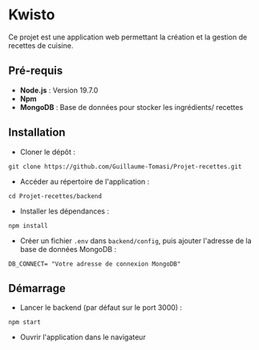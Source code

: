 # Kwisto

Ce projet est une application web permettant la création et la gestion de recettes de cuisine.

## Pré-requis

- **Node.js** : Version 19.7.0
- **Npm**
- **MongoDB** : Base de données pour stocker les ingrédients/ recettes

## Installation

- Cloner le dépôt :
 
```
git clone https://github.com/Guillaume-Tomasi/Projet-recettes.git
```

- Accéder au répertoire de l'application :

```
cd Projet-recettes/backend 
```

- Installer les dépendances :

```
npm install
```

- Créer un fichier `.env` dans `backend/config`, puis ajouter l'adresse de la base de données MongoDB :
```
DB_CONNECT= "Votre adresse de connexion MongoDB"
```

## Démarrage

- Lancer le backend (par défaut sur le port 3000) :

```
npm start
```
- Ouvrir l'application dans le navigateur
